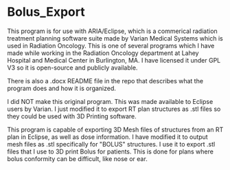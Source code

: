 # Bolus_Export

This program is for use with ARIA/Eclipse, which is a commerical radiation treatment planning software suite made by Varian Medical Systems which is used in Radiation Oncology. This is one of several programs which I have made while working in the Radiation Oncology department at Lahey Hospital and Medical Center in Burlington, MA. I have licensed it under GPL V3 so it is open-source and publicly available.

There is also a .docx README file in the repo that describes what the program does and how it is organized.

I did NOT make this original program. This was made available to Eclipse users by Varian. I just modified it to export RT plan structures as .stl files so they could be used with 3D Printing software.

This program is capable of exporting 3D Mesh files of structures from an RT plan in Eclipse, as well as dose information. I have modified it to output mesh files as .stl specifically for "BOLUS" structures. I use it to export .stl files that I use to 3D print Bolus for patients. This is done for plans where bolus conformity can be difficult, like nose or ear.

